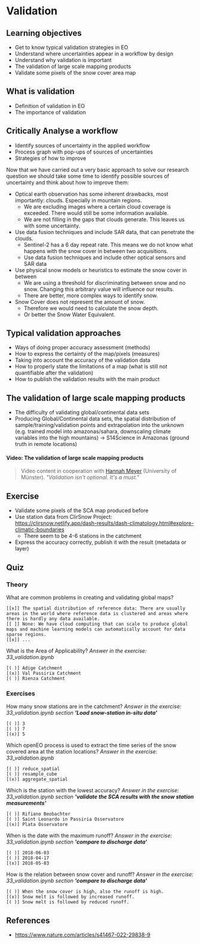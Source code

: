 # Validation

## Learning objectives
- Get to know typical validation strategies in EO
- Understand where uncertainties appear in a workflow by design
- Understand why validation is important
- The validation of large scale mapping products
- Validate some pixels of the snow cover area map

## What is validation
- Definition of validation in EO
- The importance of validation

## Critically Analyse a workflow
- Identify sources of uncertainty in the applied workflow
- Process graph with pop-ups of sources of uncertainties
- Strategies of how to improve

Now that we have carried out a very basic approach to solve our research question we should take some time to identify possible sources of uncertainty and think about how to improve them:

- Optical earth observation has some inherent drawbacks, most importantly: clouds. Especially in mountain regions.
  - We are excluding images where a certain cloud coverage is exceeded. There would still be some information available.
  - We are not filling in the gaps that clouds generate. This leaves us with some uncertainty.
- Use data fusion techniques and include SAR data, that can penetrate the clouds.
  - Sentinel-2 has a 6 day repeat rate. This means we do not know what happens with the snow cover in between two acquisitions.
  - Use data fusion techniques and include other optical sensors and SAR data
- Use physical snow models or heuristics to estimate the snow cover in between
  - We are using a threshold for discriminating between snow and no snow. Changing this arbitrary value will influence our results.
  - There are better, more complex ways to identify snow.
- Snow Cover does not represent the amount of snow.
  - Therefore we would need to calculate the snow depth.
  - Or better the Snow Water Equivalent.


## Typical validation approaches
- Ways of doing proper accuracy assessment (methods)
- How to express the certainty of the map/pixels (measures)
- Taking into account the accuracy of the validation data
- How to properly state the limitations of a map (what is still not quantifiable after the validation)
- How to publish the validation results with the main product

## The validation of large scale mapping products
- The difficulty of validating global/continental data sets
- Producing Global/Continental data sets, the spatial distribution of sample/training/validation points and extrapolation into the unknown (e.g. trained model into amazonas/sahara, downscaling climate variables into the high mountains) -> S14Science in Amazonas (ground truth in remote locations)

#### Video: The validation of large scale mapping products

> Video content in cooperation with [Hannah Meyer](https://www.uni-muenster.de/RemoteSensing/team/meyer/index.html) (University of Münster).
> *"Validation isn't optional. It's a must."*

## Exercise
- Validate some pixels of the SCA map produced before
- Use station data from ClirSnow Project: https://clirsnow.netlify.app/dash-results/dash-climatology.html#explore-climatic-boundaries
  - There seem to be 4-6 stations in the catchment
- Express the accuracy correctly, publish it with the result (metadata or layer)

## Quiz

### Theory

What are common problems in creating and validating global maps?

    [[x]] The spatial distribution of reference data: There are usually areas in the world where reference data is clustered and areas where there is hardly any data available.
    [[ ]] None: We have cloud computing that can scale to produce global maps and machine learning models can automatically account for data sparse regions.
    [[x]] ...

What is the Area of Applicability? _Answer in the exercise: 33_validation.ipynb_

    [( )] Adige Catchment
    [(x)] Val Passiria Catchment
    [( )] Rienza Catchment


### Exercises

How many snow stations are in the catchment? _Answer in the exercise: 33_validation.ipynb section **'Load snow-station in-situ data'**_

    [( )] 3
    [( )] 7
    [(x)] 5

Which openEO process is used to extract the time series of the snow covered area at the station locations? _Answer in the exercise: 33_validation.ipynb_

    [( )] reduce_spatial
    [( )] resample_cube
    [(x)] aggregate_spatial

Which is the station with the lowest accuracy? _Answer in the exercise: 33_validation.ipynb section **'validate the SCA results with the snow station measurements'**_

    [( )] Rifiano Beobachter
    [( )] Saint Leonardo in Passiria Osservatore
    [(x)] Plata Osservatore

When is the date with the maximum runoff? _Answer in the exercise: 33_validation.ipynb section **'compare to discharge data'**_

    [( )] 2018-06-03
    [( )] 2018-04-17
    [(x)] 2018-05-03

How is the relation between snow cover and runoff? _Answer in the exercise: 33_validation.ipynb section **'compare to discharge data'**_

    [( )] When the snow cover is high, also the runoff is high.
    [(x)] Snow melt is followed by increased runoff.
    [( )] Snow melt is followed by reduced runoff.


## References
- https://www.nature.com/articles/s41467-022-29838-9
